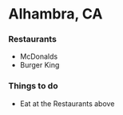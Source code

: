 # Alhambra, CA

### Restaurants
- McDonalds
- Burger King

### Things to do
- Eat at the Restaurants above

